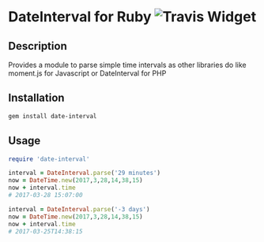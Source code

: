 # DateInterval for Ruby ![Travis Widget]
[Travis Widget]: https://travis-ci.org/inetsys/date-interval.svg?branch=master

## Description

Provides a module to parse simple time intervals as other libraries do like
moment.js for Javascript or DateInterval for PHP

## Installation

```bash
gem install date-interval
```

## Usage

```ruby
require 'date-interval'

interval = DateInterval.parse('29 minutes')
now = DateTime.new(2017,3,28,14,38,15)
now + interval.time
# 2017-03-28 15:07:00

interval = DateInterval.parse('-3 days')
now = DateTime.new(2017,3,28,14,38,15)
now + interval.time
# 2017-03-25T14:38:15
```

